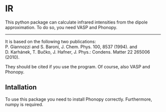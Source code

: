 # IR

This python package can calculate infrared intensities from the dipole approximation. To do so, you need VASP and Phonopy. 
<hr></hr>
It is based on the following two publications: </br>
P. Giannozzi and S. Baroni, J. Chem. Phys. 100, 8537 (1994). 
and </br>
D. Karhánek, T. Bučko, J. Hafner, J. Phys.: Condens. Matter 22 265006 (2010). 

They should be cited if you use the program. Of course, also VASP and Phonopy.

Intallation
-----------
To use this package you need to install Phonopy correctly. Furthermore, numpy is required.



